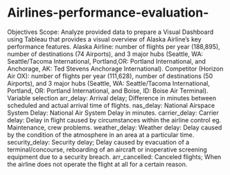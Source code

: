 # Airlines-performance-evaluation-


Objectives 
Scope: Analyze provided data to prepare a Visual Dashboard using Tableau that provides a visual overview of Alaska Airline’s key performance features.
Alaska Airline: number of flights per year (188,895), number of destinations (74 Airports), and 3 major hubs (Seattle, WA: Seattle/Tacoma International, Portland,OR: Portland International, and Anchorage, AK: Ted Stevens Anchorage International).
Competitor (Horizon Air OX): number of flights per year (111,628), number of destinations (50 Airports), and 3 major hubs (Seattle, WA: Seattle/Tacoma International, Portland, OR: Portland International, and Boise, ID: Boise Air Terminal).
Variable selection
arr_delay: Arrival delay; Difference in minutes between scheduled and actual arrival time of flights.
nas_delay: National Airspace System Delay: National Air System Delay in minutes.
carrier_delay: Carrier delay: Delay in flight caused by circumstances within the airline control eg. Maintenance, crew problems.
weather_delay: Weather delay: Delay caused by the condition of the atmosphere in an area at a particular time.
security_delay: Security delay; Delay caused by evacuation of a terminal/concourse, reboarding of an aircraft or inoperative screening equipment due to a security breach.
arr_cancelled: Canceled flights; When the airline does not operate the flight at all for a certain reason.
